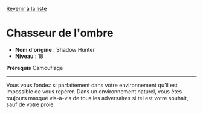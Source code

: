 [Revenir à la liste](list.md)

# Chasseur de l'ombre

 * **Nom d'origine** : Shadow Hunter
 * **Niveau** : 18


<p><strong>Prérequis</strong> Camouflage</p>
<hr>
<p>Vous vous fondez si parfaitement dans votre environnement qu’il est impossible de vous repérer. Dans un environnement naturel, vous êtes toujours masqué vis-à-vis de tous les adversaires si tel est votre souhait, sauf de votre proie.</p>